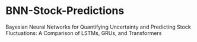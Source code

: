 # BNN-Stock-Predictions
Bayesian Neural Networks for Quantifying Uncertainty and Predicting Stock Fluctuations: A Comparison of LSTMs, GRUs, and Transformers
